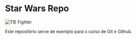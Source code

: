 # Star Wars Repo

![TIE Fighter](https://www.sideshow.com/storage/product-images/903094/tie-fighter_star-wars_silo.png)

Este repositório serve de exemplo para o curso de Git e Github.

